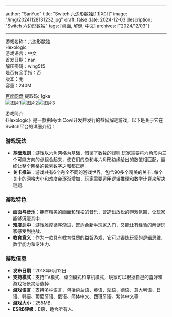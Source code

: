 
---
author: "SanYue"
title: "Switch 六边形数独[1.1|XCI]"
image: "/img/20241128131232.jpg"
draft: false
date: 2024-12-03
description: "Switch 六边形数独"
tags: [桌面, 解谜, 中文]
archives: ["2024/12/03"]

---

游戏名称：六边形数独   
Hexologic    
游戏语言：中文  
首发日期：nan  
解压密码：wing515  
是否有金手指：否  
版本：无   
容量：240M

[百度网盘](https://pan.baidu.com/s/1b3NaziJxdQooXa85cnIaOA) 提取码: 1gka  
![图片1](/img/9328ee.jpg)![图片2](/img/356d11.jpg)![图片3](/img/bfff99.jpg)  

游戏简介  
《Hexologic》是一款由MythiCowl开发并发行的益智解谜游戏，以下是关于它在Switch平台的详细介绍：

### 游戏玩法
- **基础规则**：游戏以六角网格为基础，借鉴了数独的规则.玩家需要将六角形内三个可能方向的点组合起来，使它们的总和与六角形边缘给出的数值相匹配，最终让整个网格的数列数字之和都正确.
- **关卡推进**：游戏共有6个完全不同的游戏世界，包含90多个精美的关卡. 每个关卡的网格大小和难度会逐渐增加，玩家需要运用逻辑推理和数学计算来解决谜题.
### 游戏特色
- **画面与音乐**：拥有精美的画面和轻松的音乐，营造出放松的游戏氛围，让玩家能够沉浸其中.
- **难度适中**：游戏难度循序渐进，既适合新手玩家入门，又能让有经验的解谜玩家感受到挑战.
- **教育意义**：作为一款具有教育性质的益智游戏，它可以锻炼玩家的逻辑思维、数学能力和专注力.
### 游戏信息
- **发布日期**：2018年6月12日.
- **支持模式**：支持TV模式、桌面模式和掌机模式，玩家可以根据自己的喜好和游戏场景灵活选择.
- **游戏语言**：支持多种语言，包括荷兰语、英语、法语、德语、意大利语、日语、韩语、葡萄牙语、俄语、简体中文、西班牙语、繁体中文等.
- **游戏大小**：255MB.
- **ESRB评级**：E级，适合所有人.
